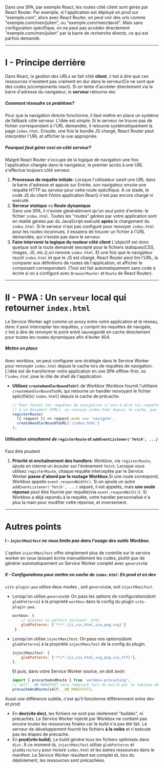 Dans une SPA, par exemple React, les routes côté client sont gérés par React Router. 
Par exemple, si l'application est déployé en prod sur "exemple.com", alors avec React Router, on peut voir des urls comme "exemple.com/men/julien", ou "exemple.com/men/david". Mais sans configuration spécifique, on ne peut pas accéder directement "exemple.com/men/julien" par la barre de recherche directe, ce qui est parfois demandé.

***
# I - Principe derrière
Dans React, la gestion des URLs se fait côté __client__, c'est à dire que ces ressources n'existent pas vraiment en dur dans le serveur(Ce ne sont que des codes js/components react). Si on tente d'accéder directement via la barre d'adresse du navigateur, le __serveur__ retourne ``404``.`

##### Comment résoudre ce problème?
Pour que la navigation directe fonctionne, il faut mettre en place un système de fallback côté serveur.
L'idée est simple: Si le serveur ne trouve pas de fichier correspondant à l'URL demandée, il retourne systématiquement la page ``index.html``. Ensuite, une fois le bundle JS chargé, React Router peut interpréter l'URL et afficher la vue appropriée.

##### Pourquoi faut gérer ceci en côté serveur?
Malgré React Router s'occupe de la logique de navigation une fois l'application chargée dans le navigateur, le premier accès à une URL s'effectue toujours côté serveur. 
1. __Processus de requête intiiale__:
    Lorsque l'utilisateur saisit une URL dans la barre d'adresse et appuie sur Entrée, son navigateur envoie une requête HTTP au serveur pour cette route spécifique. À ce stade, le code JS du client (Votre application React) n'est pas encore chargé ni exécuté.
2. __Serveur statique__ vs __Route dynamique__  
    Dans une SPA, il n'existe généralement qu'un seul point d'entrée: le fichier ``index.html``.  Toutes les "routes" gérées par votre application sont en réalité gérées par du JavaScript exécuté __après__ le chargement du ``index.html``.
    Si le serveur n'est pas configuré pour renvoyer ``index.html`` pour les routes inconnues, il essaiera de trouver un fichier à l'URL demandée, qui n'existe pas dans le serveur.
3. __Faire intervenir la logique du routeur côté client__
    L'objectif est donc quelque soit la route demandé (excepté pour le fichiers statiques(CSS, images, JS, etc.)),on renvoie ``index.html``.
    Et une fois que le navigateur reçoit ``index.html`` et que le JS est chargé, React Router peut lire l'URL, la comparer aux définitions de routes de l'application, et afficher le composant correspondant. (Tout est fait automatiquement sans code à écrire si on a configuré avec ``BrowserRouter`` et ``Route`` de React Router).
***

# II - __PWA__ : Un ``serveur`` local qui retourner ``index.html``
Le Service Worker agit comme un proxy entre votre application et le réseau, donc il peut intercepter tes requêtes, y comprit les requêtes de navigate, c'est à dire de renvoyer le point entré sauvegardé en cache directement pour toutes les routes dynamiques afin d'éviter 404.

##### Mettre en place
Avec workbox, on peut configurer une stratégie dans le Service Worker pour renvoyer ``index.html`` depuis le cache lors de requêtes de navigation. L'idée est de transformer votre application en une SPA offline-first, où l'``index.html`` joue le rôle de shell de l'application.
* __Utilisez ``createHandlerBoundToUrl``__ de Workbox
    Workbox fournit l'utilitaire ``createHandlerBoundToURL`` qui retourne un handler renvoyant le fichier spécifié(ici ``index.html``) depuis le cache de précache.
    ````js
    // Pour toutes les requêtes de navigation (c'est-à-dire les requêtes qui aboutissent normalement
    // à un document HTML), on renvoie index.html depuis le cache, que l'utilisateur soit en ligne ou non.
    registerRoute(
      ({ request }) => request.mode === 'navigate',
      createHandlerBoundToURL('/index.html')
    );
    ````

##### Utilisation simultanné de ``registerRoute`` et ``addEventListener('fetch', ...)``
Faut être prudent
1. __Priorité et enchaînement des handlers__:
    Workbox, via ``registerRoute``, ajoute en interne un écouter sur l'événement ``fetch``. Lorsque vous utilisez ``registerRoute``, chaque requête interceptée par le Service Worker __passe d'abord par le routage Workbox__.Si une route correspond, Workbox appelle ``event.respondWidth()``.
    Si on ajoute un autre ``addEventListener('fetch', ...)`` séparé, il est appelés, mais __une seule réponse__ peut être fournie par requête(via ``event.respondWith()``). Si Workbox a déjà repondu à la requête, votre handler personnalisé n'a plus la main pour modifier cette réponse, et inversement.

***
# Autres points
##### I - ``injectManifest`` ne vous limite pas dans l'usage des outils Workbox.
L'option ``injectManifest`` offre simplement plus de contrôle sur le service worker en vous laissant écrire manuellement les codes, plutôt que de générer automatiquement un Service Worker complet avec ``generateSW``.

##### II - Configurations pour mettre en cache de ``index.html``: En prod et en dev
``vite-plugin-pwa`` utilise deux modes , soit ``generateSW``, soit ``injectManifest``.
* Lorsqu'on utilise ``generateSW``: On pass les options de configuration(dont ``globPatterns``) à la proprieté ``workbox`` dans la config du plugin ``vite-plugin-pwa``.
    ````js
    workbox: {
        // Ajoutez un pattern incluant .html
        globPatterns: ['**/*.{js,css,html,ico,png,svg}']
     }
    ````
* Lorsqu'on utilise ``injectManifest``: On pass nos options(dont ``globPatterns``) à la propriété ``injectManifest`` de la config du plugin.
    ````js
    injectManifest: {
		globPatterns: ['**/*.{js,css,html,svg,png,ico,ttf}'],
	},
    ````
    Et puis, dans votre Service Worker source, on doit avoir:
    ````js
    import { precacheAndRoute } from 'workbox-precaching';
    // self.__WB_MANIFEST sera remplacé lors du build par le tableau des fichiers à précacher
    precacheAndRoute(self.__WB_MANIFEST);
    ````

Aussi une différence subtile, c'est qu'il fonctionne différemment entre dev et prod:
* En __dev(vite dev)__, les fichiers ne sont pas réellement "buildés", ni précachés. Le Service Worker injecté par Workbox ne contient pas encore toutes les ressources finales car le build n'a pas été fait.
    Le serveur de développement fournit les fichiers __à la volée__ et n'exécute pas les étapes de précache.
* En __prod(vite build)__, Le build génére tous les fichiers optimisés dans ``dist``. À ce moment-là, ``injectManifest`` utilise ``globPatterns`` et ``globDirectory`` pour inclure ``index.html`` et les autres ressources dans le manifest. Le Service Worker résultant est complet et, lors du déploiement, les ressources sont précachées.










